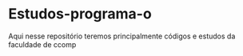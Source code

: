 # Estudos-programa-o
Aqui nesse repositório teremos principalmente códigos e estudos da faculdade de ccomp
